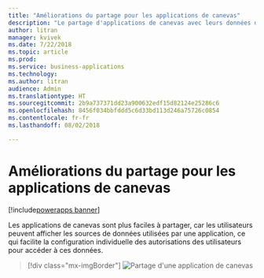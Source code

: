 ```yaml
---
title: "Améliorations du partage pour les applications de canevas"
description: "Le partage d'applications de canevas avec leurs données devient plus facile grâce à l'expérience en ligne."
author: litran
manager: kvivek
ms.date: 7/22/2018
ms.topic: article
ms.prod: 
ms.service: business-applications
ms.technology: 
ms.author: litran
audience: Admin
ms.translationtype: HT
ms.sourcegitcommit: 2b9a737371dd23a900632edf15d82124e25286c6
ms.openlocfilehash: 8456f034bbfddd5c6d33bd113d246a75726c0854
ms.contentlocale: fr-fr
ms.lasthandoff: 08/02/2018

---
```

# <a name="sharing-enhancements-for-canvas-apps"></a>Améliorations du partage pour les applications de canevas

[!include[powerapps banner](../includes/powerapps.md)]



Les applications de canevas sont plus faciles à partager, car les utilisateurs peuvent afficher les sources de données utilisées par une application, ce qui facilite la configuration individuelle des autorisations des utilisateurs pour accéder à ces données. 

> [!div class="mx-imgBorder"]
> ![Partage d'une application de canevas](media/sharing-canvas-app.png  "Partage d'une application de canevas")

